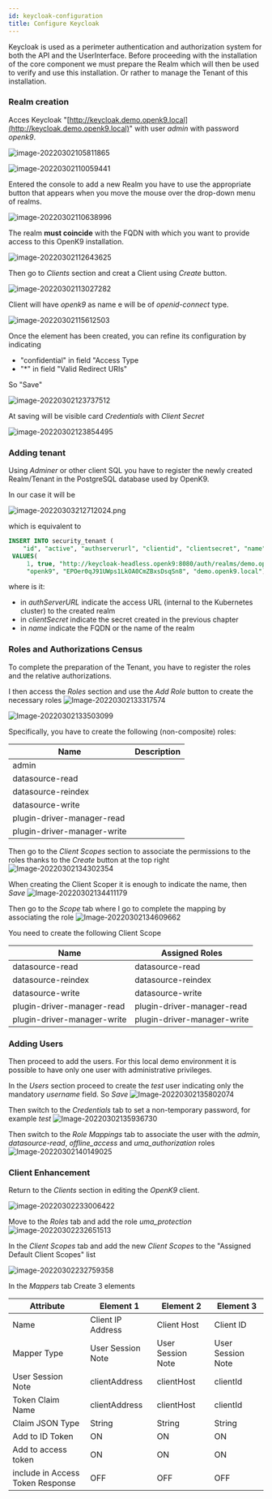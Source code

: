 ```yaml
---
id: keycloak-configuration
title: Configure Keycloak
---
```



Keycloak is used as a perimeter authentication and authorization system for both the API and the UserInterface.
Before proceeding with the installation of the core component we must prepare the Realm which will then be used to
verify and use this installation. Or rather to manage the Tenant of this installation.

### Realm creation

Acces Keycloak "[http://keycloak.demo.openk9.local](http://keycloak.demo.openk9.local)" with user *admin* with password *openk9*.

![image-20220302105811865](../static/img/installation/image-20220302105811865.png)

![image-20220302110059441](../static/img/installation/image-20220302110059441.png)

Entered the console to add a new Realm you have to use the appropriate button that
appears when you move the mouse over the drop-down menu of realms.

![image-20220302110638996](../static/img/installation/image-20220302110638996.png)

The realm **must coincide** with the FQDN with which you want to provide access to this OpenK9 installation.

![image-20220302112643625](../static/img/installation/image-20220302112643625.png)

Then go to *Clients* section and creat a Client using *Create* button.

![image-20220302113027282](../static/img/installation/image-20220302113027282.png)

Client will have *openk9* as name e will be of *openid-connect* type.

![image-20220302115612503](../static/img/installation/image-20220302115612503.png)

Once the element has been created, you can refine its configuration by indicating

-  "confidential" in field "Access Type
- "*" in field "Valid Redirect URIs"

So "Save"

![image-20220302123737512](../static/img/installation/image-20220302123737512.png)

At saving will be visible card *Credentials* with *Client Secret*

![image-20220302123854495](../static/img/installation/image-20220302123854495.png)

### Adding tenant

Using *Adminer* or other client SQL you have to register the newly created Realm/Tenant in the PostgreSQL database used by OpenK9.

In our case it will be

![image-20220303212712024.png](../static/img/installation/image-20220303212712024.png)

which is equivalent to

```sql
INSERT INTO security_tenant (
    "id", "active", "authserverurl", "clientid", "clientsecret", "name")
 VALUES(
     1, true, "http://keycloak-headless.openk9:8080/auth/realms/demo.openk9.local",
     "openk9", "EPOer0qJ91UWps1LkOA0CmZBxsDsqSn8", "demo.openk9.local")
```

where is it:

* in *authServerURL* indicate the access URL (internal to the Kubernetes cluster) to the created realm
* in *clientSecret* indicate the secret created in the previous chapter
* in *name* indicate the FQDN or the name of the realm

### Roles and Authorizations Census

To complete the preparation of the Tenant, you have to register the roles and the relative authorizations.

I then access the *Roles* section and use the *Add Role* button to create the necessary roles
![Image-20220302133317574](../static/img/installation/image-20220302133317574.png)

![Image-20220302133503099](../static/img/installation/image-20220302133503099.png)

Specifically, you have to create the following (non-composite) roles:

| Name                        | Description |
| --------------------------- | ----------- |
| admin                       |             |
| datasource-read             |             |
| datasource-reindex          |             |
| datasource-write            |             |
| plugin-driver-manager-read  |             |
| plugin-driver-manager-write |             |



Then go to the *Client Scopes* section to associate the permissions to the roles thanks to the *Create* button at the top right
![Image-20220302134302354](../static/img/installation/image-20220302134302354.png)

When creating the Client Scoper it is enough to indicate the name, then *Save*
![Image-20220302134411179](../static/img/installation/image-20220302134411179.png)

Then go to the *Scope* tab where I go to complete the mapping by associating the role
![Image-20220302134609662](../static/img/installation/image-20220302134609662.png)

You need to create the following Client Scope

| Name                        | Assigned Roles              |
| --------------------------- | --------------------------- |
| datasource-read             | datasource-read             |
| datasource-reindex          | datasource-reindex          |
| datasource-write            | datasource-write            |
| plugin-driver-manager-read  | plugin-driver-manager-read  |
| plugin-driver-manager-write | plugin-driver-manager-write |



### Adding Users

Then proceed to add the users. For this local demo environment it is possible to have only one user with administrative privileges.

In the *Users* section proceed to create the *test* user indicating only the mandatory *username* field.
So *Save*
![Image-20220302135802074](../static/img/installation/image-20220302135802074.png)

Then switch to the *Credentials* tab to set a non-temporary password, for example *test*
![Image-20220302135936730](../static/img/installation/image-20220302135936730.png)

Then switch to the *Role Mappings* tab to associate the user with the *admin*, *datasource-read*, *offline_access* and *uma_authorization* roles
![Image-20220302140149025](../static/img/installation/image-20220302140149025.png)


### Client Enhancement

Return to the *Clients* section in editing the *OpenK9* client.

![image-20220302233006422](../static/img/installation/image-20220302233006422.png)

Move to the *Roles* tab and add the role *uma_protection*
![image-20220302232651513](../static/img/installation/image-20220302232651513.png)

In the *Client Scopes* tab and add the new *Client Scopes* to the "Assigned Default Client Scopes" list

![image-20220302232759358](../static/img/installation/image-20220302232759358.png)

In the *Mappers* tab Create 3 elements

| Attribute                        | Element 1         | Element 2         | Element 3         |
| -------------------------------- | ----------------- | ----------------- | ----------------- |
| Name                             | Client IP Address | Client Host       | Client ID         |
| Mapper Type                      | User Session Note | User Session Note | User Session Note |
| User Session Note                | clientAddress     | clientHost        | clientId          |
| Token Claim Name                 | clientAddress     | clientHost        | clientId          |
| Claim JSON Type                  | String            | String            | String            |
| Add to ID Token                  | ON                | ON                | ON                |
| Add to access token              | ON                | ON                | ON                |
| include in Access Token Response | OFF               | OFF               | OFF               |
